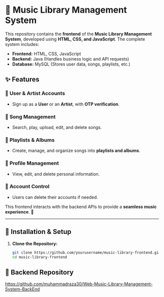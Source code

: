 # 🎵 **Music Library Management System**  

This repository contains the **frontend** of the **Music Library Management System**, developed using **HTML, CSS, and JavaScript**. The complete system includes:  

- **Frontend:** HTML, CSS, JavaScript  
- **Backend:** Java (Handles business logic and API requests)  
- **Database:** MySQL (Stores user data, songs, playlists, etc.)  

## ✨ **Features**  

### 🔹 **User & Artist Accounts**  
- Sign up as a **User** or an **Artist**, with **OTP verification**.  

### 🔹 **Song Management**  
- Search, play, upload, edit, and delete songs.  

### 🔹 **Playlists & Albums**  
- Create, manage, and organize songs into **playlists and albums**.  

### 🔹 **Profile Management**  
- View, edit, and delete personal information.  

### 🔹 **Account Control**  
- Users can delete their accounts if needed.  

This frontend interacts with the backend APIs to provide a **seamless music experience**. 🚀  

---

## 📌 **Installation & Setup**  

1. **Clone the Repository:**  
   ```sh
   git clone https://github.com/yourusername/music-library-frontend.git
   cd music-library-frontend
   
## 📌 **Backend Repository**

   https://github.com/muhammadraza30/Web-Music-Library-Management-System-BackEnd
